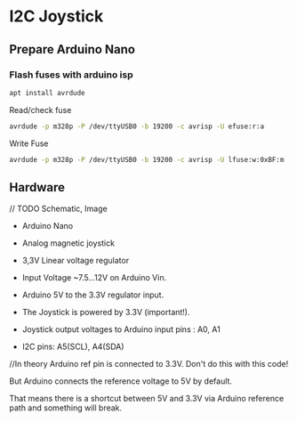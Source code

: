 # I2C Joystick

## Prepare Arduino Nano

### Flash fuses with arduino isp

``` bash
apt install avrdude
```

Read/check fuse
``` bash
avrdude -p m328p -P /dev/ttyUSB0 -b 19200 -c avrisp -U efuse:r:a
```

Write Fuse
``` bash
avrdude -p m328p -P /dev/ttyUSB0 -b 19200 -c avrisp -U lfuse:w:0xBF:m
```

## Hardware

// TODO Schematic, Image

- Arduino Nano
- Analog magnetic joystick
- 3,3V Linear voltage regulator

- Input Voltage ~7.5...12V on Arduino Vin.
- Arduino 5V to the 3.3V regulator input. 
- The Joystick is powered by 3.3V (important!).
- Joystick output voltages to Arduino input pins : A0, A1
- I2C pins: A5(SCL), A4(SDA)

//In theory Arduino ref pin is connected to 3.3V. Don't do this with this code!

But Arduino connects the reference voltage to 5V by default.

That means there is a shortcut between 5V and 3.3V via Arduino reference path and something will break.
